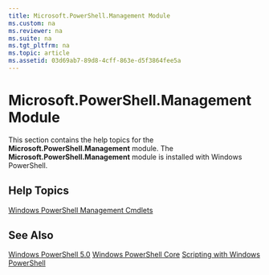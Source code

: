 ```yaml
---
title: Microsoft.PowerShell.Management Module
ms.custom: na
ms.reviewer: na
ms.suite: na
ms.tgt_pltfrm: na
ms.topic: article
ms.assetid: 03d69ab7-89d8-4cff-863e-d5f3864fee5a
---
```

# Microsoft.PowerShell.Management Module
This section contains the help topics for the **Microsoft.PowerShell.Management** module. The **Microsoft.PowerShell.Management** module is installed with Windows PowerShell.

## Help Topics
[Windows PowerShell Management Cmdlets](http://go.microsoft.com/fwlink/?LinkID=245862)

## See Also
[Windows PowerShell 5.0](../Topic/Windows-PowerShell-5.0.md)
[Windows PowerShell Core](https://technet.microsoft.com/en-us/library/4b75f1e4-f327-48f3-92ab-bf5435094d41)
[Scripting with Windows PowerShell](../Topic/Scripting-with-Windows-PowerShell.md)

